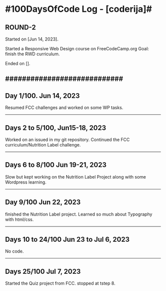 # #100DaysOfCode Log - [coderija]# #

## ROUND-2 ##

Started on [Jun 14, 2023].

Started a Responsive Web Design course on FreeCodeCamp.org
Goal: finish the RWD curriculum.

Ended on [].

## ############################ ##

## Day 1/100. Jun 14, 2023 ###


Resumed FCC challenges and worked on some WP tasks.
________________________________

## Days 2 to 5/100, Jun15-18, 2023 ### 


Worked on an issued in my git repository. Continued the FCC curriculum/Nutrition Label challenge.
________________________________

## Days  6 to 8/100 Jun 19-21, 2023 ###


Slow but kept working on the Nutrition Label Project along with some Wordpress learning.
________________________________

## Day 9/100 Jun 22, 2023 ###

finished the Nutrition Label project.
Learned so much about Typography with html/css.
________________________________

## Days 10 to 24/100 Jun 23 to Jul 6, 2023 ###

No code.
________________________________

## Days 25/100 Jul 7, 2023 ###
Started the Quiz project from FCC. stopped at tstep 8.
